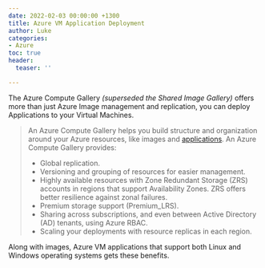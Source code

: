 ```yaml
---
date: 2022-02-03 00:00:00 +1300
title: Azure VM Application Deployment
author: Luke
categories:
- Azure
toc: true
header:
  teaser: ''

---
```

The Azure Compute Gallery _(superseded the Shared Image Gallery)_ offers more than just Azure Image management and replication, you can deploy Applications to your Virtual Machines. 

> An Azure Compute Gallery helps you build structure and organization around your Azure resources, like images and [applications](https://docs.microsoft.com/en-us/azure/virtual-machines/vm-applications). An Azure Compute Gallery provides:
>
> * Global replication.
> * Versioning and grouping of resources for easier management.
> * Highly available resources with Zone Redundant Storage (ZRS) accounts in regions that support Availability Zones. ZRS offers better resilience against zonal failures.
> * Premium storage support (Premium_LRS).
> * Sharing across subscriptions, and even between Active Directory (AD) tenants, using Azure RBAC.
> * Scaling your deployments with resource replicas in each region.

Along with images, Azure VM applications that support both Linux and Windows operating systems gets these benefits.